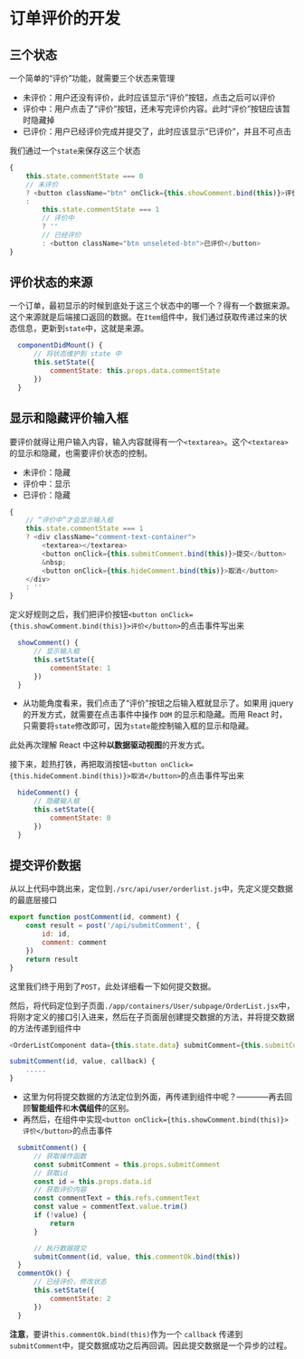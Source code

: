 # 订单评价的开发

## 三个状态

一个简单的“评价”功能，就需要三个状态来管理

- 未评价：用户还没有评价，此时应该显示“评价”按钮，点击之后可以评价
- 评价中：用户点击了“评价”按钮，还未写完评价内容。此时“评价”按钮应该暂时隐藏掉
- 已评价：用户已经评价完成并提交了，此时应该显示“已评价”，并且不可点击

我们通过一个`state`来保存这三个状态

```javascript
{
    this.state.commentState === 0
    // 未评价
    ? <button className="btn" onClick={this.showComment.bind(this)}>评价</button>
    :
        this.state.commentState === 1
        // 评价中
        ? ''
        // 已经评价
        : <button className="btn unseleted-btn">已评价</button>
}
```

## 评价状态的来源

一个订单，最初显示的时候到底处于这三个状态中的哪一个？得有一个数据来源。这个来源就是后端接口返回的数据。在`Item`组件中，我们通过获取传递过来的状态信息，更新到`state`中，这就是来源。

```javascript
  componentDidMount() {
      // 将状态维护到 state 中
      this.setState({
          commentState: this.props.data.commentState
      })
  }
```

## 显示和隐藏评价输入框

要评价就得让用户输入内容，输入内容就得有一个`<textarea>`。这个`<textarea>`的显示和隐藏，也需要评价状态的控制。

- 未评价：隐藏
- 评价中：显示
- 已评价：隐藏

```javascript
{
    // “评价中”才会显示输入框
    this.state.commentState === 1
    ? <div className="comment-text-container">
        <textarea></textarea>
        <button onClick={this.submitComment.bind(this)}>提交</button>
        &nbsp;
        <button onClick={this.hideComment.bind(this)}>取消</button>
    </div>
    : ''
}
```

定义好规则之后，我们把评价按钮`<button onClick={this.showComment.bind(this)}>评价</button>`的点击事件写出来

```javascript
  showComment() {
      // 显示输入框
      this.setState({
          commentState: 1
      })
  }
```

- 从功能角度看来，我们点击了“评价”按钮之后输入框就显示了。如果用 jquery 的开发方式，就需要在点击事件中操作 `DOM` 的显示和隐藏。而用 React 时，只需要将`state`修改即可，因为`state`能控制输入框的显示和隐藏。

此处再次理解 React 中这种**以数据驱动视图**的开发方式。

接下来，趁热打铁，再把取消按钮`<button onClick={this.hideComment.bind(this)}>取消</button>`的点击事件写出来

```javascript
  hideComment() {
      // 隐藏输入框
      this.setState({
          commentState: 0
      })
  }
```

## 提交评价数据

从以上代码中跳出来，定位到`./src/api/user/orderlist.js`中，先定义提交数据的最底层接口

```javascript
export function postComment(id, comment) {
    const result = post('/api/submitComment', {
        id: id,
        comment: comment
    })
    return result
}
```

这里我们终于用到了`POST`，此处详细看一下如何提交数据。

然后，将代码定位到子页面`./app/containers/User/subpage/OrderList.jsx`中，将刚才定义的接口引入进来，然后在子页面层创建提交数据的方法，并将提交数据的方法传递到组件中


```javascript
<OrderListComponent data={this.state.data} submitComment={this.submitComment.bind(this)}/>

submitComment(id, value, callback) {
    .....
}
```

- 这里为何将提交数据的方法定位到外面，再传递到组件中呢？————再去回顾**智能组件**和**木偶组件**的区别。
- 再然后，在组件中实现`<button onClick={this.showComment.bind(this)}>评价</button>`的点击事件

```javascript
  submitComment() {
      // 获取操作函数
      const submitComment = this.props.submitComment
      // 获取id
      const id = this.props.data.id
      // 获取评价内容
      const commentText = this.refs.commentText
      const value = commentText.value.trim()
      if (!value) {
          return
      }

      // 执行数据提交
      submitComment(id, value, this.commentOk.bind(this))
  }
  commentOk() {
      // 已经评价，修改状态
      this.setState({
          commentState: 2
      })
  }
```

**注意**，要讲`this.commentOk.bind(this)`作为一个 `callback` 传递到 `submitComment`中，提交数据成功之后再回调。因此提交数据是一个异步的过程。

